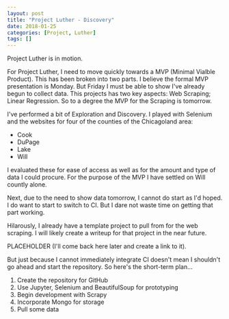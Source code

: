 ```yaml
---
layout: post
title: "Project Luther - Discovery"
date: 2018-01-25
categories: [Project, Luther]
tags: []
---
```


Project Luther is in motion.

For Project Luther, I need to move quickly towards a MVP (Minimal Vialble
Product).  This has been broken into two parts.  I believe the formal MVP
presentation is Monday.  But Friday I must be able to show I've already begun
to collect data.  This projects has two key aspects: Web Scraping; Linear
Regression.  So to a degree the MVP for the Scraping is tomorrow.

I've performed a bit of Exploration and Discovery.  I played with Selenium
and the websites for four of the counties of the Chicagoland area:
* Cook
* DuPage
* Lake
* Will

I evaluated these for ease of access as well as for the amount and type of
data I could procure.  For the purpose of the MVP I have settled on Will
countly alone.

Next, due to the need to show data tomorrow, I cannot do start as I'd hoped.
I do want to start to switch to CI.  But I dare not waste time on getting that
part working.

Hilarously, I already have a template project to pull from for the web
scraping.  I will likely create a writeup for that project in the near future.

PLACEHOLDER (I'll come back here later and create a link to it).

But just because I cannot immediately integrate CI doesn't mean I shouldn't go
ahead and start the repository.  So here's the short-term plan...

1. Create the repository for GitHub
1. Use Jupyter, Selenium and BeautifulSoup for prototyping
1. Begin development with Scrapy
1. Incorporate Mongo for storage
1. Pull some data



